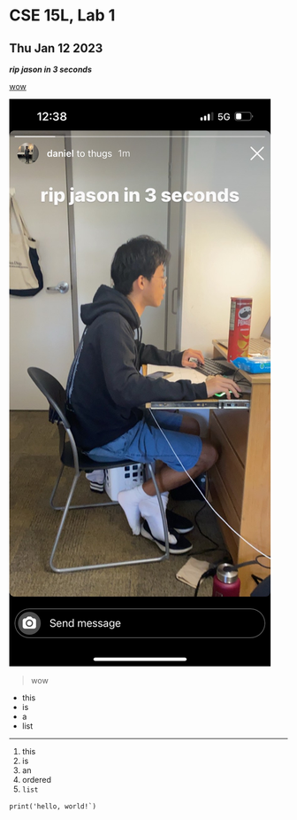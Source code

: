 # CSE 15L, Lab 1
## Thu Jan 12 2023

***rip jason in 3 seconds***

[wow](https://daniel-ji.github.io/cse15l-lab-reports/wow.html)

![Image](https://raw.githubusercontent.com/daniel-ji/cse15l-lab-reports/main/IMG_9522.jpeg)

> wow

* this
* is
* a 
* list

---

1. this 
2. is 
3. an 
4. ordered
5. `list`


```
print('hello, world!`)
```

